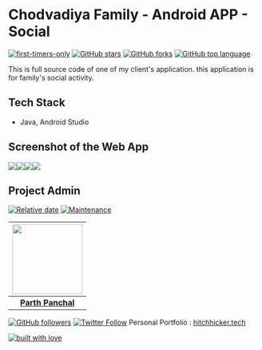 # Chodvadiya Family - Android APP - Social

[![first-timers-only](https://img.shields.io/badge/first--timers--only-friendly-tomato.svg?style=flat&logo=git)](https://github.com/hitchhicker007/chodvadiyaFamily/issues) [![GitHub stars](https://img.shields.io/github/stars/hitchhicker007/chodvadiyaFamily.svg?logo=github)](https://github.com/hitchhicker007/chodvadiyaFamily/stargazers) [![GitHub forks](https://img.shields.io/github/forks/hitchhicker007/chodvadiyaFamily.svg?logo=github&color=yellow)](https://github.com/hitchhicker007/chodvadiyaFamily/network) [![GitHub top language](https://img.shields.io/github/languages/top/hitchhicker007/chodvadiyaFamily?color=blue&logo=java)](https://github.com/hitchhicker007/chodvadiyaFamily)

This is full source code of one of my client's application. this application is for family's social activity.

## Tech Stack

- Java, Android Studio

## Screenshot of the Web App

<img src="https://lh3.googleusercontent.com/XhwxVvUl2s3qy0JA4ZBOfzLCE2HdywE23t2jyuI7dm-_kzn5vLPNA47cInUCpfz6Hvbr=w720-h310-rw"><img src="https://lh3.googleusercontent.com/oCkx1uCAqYpmF5K5_UVOKH_oSornInkJG-UWkQLQOfgLoo9ZWU491iFTr8WRvJqIfgg=w720-h310-rw"><img src="https://lh3.googleusercontent.com/kRCD2WBWWUXVmMcWbftJy90Dv3HLdZ88Jeajt3t7-RDz9-1NGAF4fIMsGuDP2C19tPUq=w720-h310-rw"><img src="https://lh3.googleusercontent.com/QOzct_rhL3zR_HyyYV9Lo3TdAfPKzUMDYlTspSP25DyLhb8rwW39ROjMkBI11RKZU8Q=w720-h310-rw">

## Project Admin

[![Relative date](https://img.shields.io/date/1577392258?color=important&label=started&logo=github)](https://github.com/hitchhicker007/) [![Maintenance](https://img.shields.io/maintenance/yes/2020?color=green&logo=github)](https://github.com/hitchhicker007/)

| <img src="http://hitchhicker.tech/images/ic2.jpg" width="140"> |
| :----------------------------------------------------------: |
| **[Parth Panchal](https://www.linkedin.com/in/parthpanchal8401/)**  |

[![GitHub followers](https://img.shields.io/github/followers/hitchhicker007.svg?label=Follow%20@hitchhicker007&style=social)](https://github.com/hitchhicker007/) [![Twitter Follow](https://img.shields.io/twitter/follow/hitchhickerrr?style=social)](https://twitter.com/hitchhickerrr) 
Personal Portfolio : [hitchhicker.tech](hitchhicker.tech) 

[![built with love](https://forthebadge.com/images/badges/built-with-love.svg)](https://github.com/hitchhicker007/)

